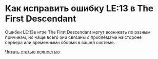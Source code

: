 # Как исправить ошибку LE:13 в The First Descendant



Ошибки LE:13в игре The First Descendant могут возникать по разным причинам, но чаще всего они связаны с проблемами на стороне сервера или временными сбоями в вашей системе.

[Читать статью полностью](https://xyberbara.com/gaming/le13-the-first-descendant/)
